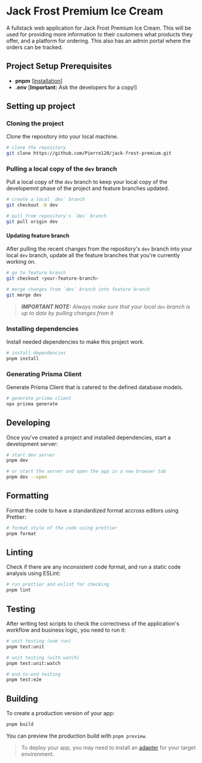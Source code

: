 # Jack Frost Premium Ice Cream

A fullstack web application for Jack Frost Premium Ice Cream. This will be used for providing more information to their csutomers
what products they offer, and a platform for ordering. This also has an admin portal where the orders can be tracked. 

## Project Setup Prerequisites
- **pnpm** [[Installation][pnpm]]
- **.env** [**Important:** Ask the developers for a copy!]

## Setting up project

### Cloning the project

Clone the repository into your local machine.

```bash
# clone the repository
git clone https://github.com/Pierre120/jack-frost-premium.git
```

### Pulling a local copy of the `dev` branch

Pull a local copy of the `dev` branch to keep your local copy of the developemnt phase of the project 
and feature branches updated.

```bash
# create a local `dev` branch
git checkout -b dev

# pull from repository's `dev` branch
git pull origin dev
```

#### Updating feature branch

After pulling the recent changes from the repository's `dev` branch into your local `dev` branch,
update all the feature branches that you're currently working on.

```bash
# go to feature branch
git checkout <your-feature-branch>

# merge changes from `dev` branch into feature branch
git merge dev
```

> ***IMPORTANT NOTE:*** *Always make sure that your local `dev` branch is up to date by pulling 
changes from it*

### Installing dependencies

Install needed dependencies to make this project work.

```bash
# install dependencies
pnpm install
```

### Generating Prisma Client

Generate Prisma Client that is catered to the defined database models.

```bash
# generate prisma client
npx prisma generate
```

## Developing

Once you've created a project and installed dependencies, start a development server:

```bash
# start dev server
pnpm dev

# or start the server and open the app in a new browser tab
pnpm dev --open
```

## Formatting

Format the code to have a standardized format accross editors using Prettier:

```bash
# format style of the code using prettier
pnpm format
```

## Linting

Check if there are any inconsistent code format, and run a static code analysis using ESLint:

```bash
# run prettier and eslint for checking
pnpm lint
```

## Testing

After writing test scripts to check the correctness of the application's workflow and business logic, you need to run it:

```bash
# unit testing (one run)
pnpm test:unit

# unit testing (with watch)
pnpm test:unit:watch

# end-to-end testing
pnpm test:e2e
```

## Building

To create a production version of your app:

```bash
pnpm build
```

You can preview the production build with `pnpm preview`.

> To deploy your app, you may need to install an [adapter](https://kit.svelte.dev/docs/adapters) for your target environment.


<!-- Links: -->
[pnpm]: https://pnpm.io/installation